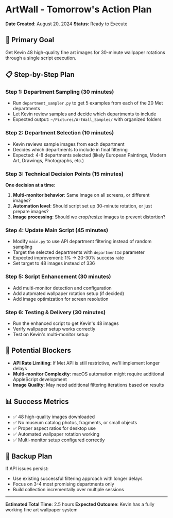 # ArtWall - Tomorrow's Action Plan

**Date Created**: August 20, 2024
**Status**: Ready to Execute

## 🎯 **Primary Goal**
Get Kevin 48 high-quality fine art images for 30-minute wallpaper rotations through a single script execution.

## 📋 **Step-by-Step Plan**

### **Step 1: Department Sampling (30 minutes)**
- Run `department_sampler.py` to get 5 examples from each of the 20 Met departments
- Let Kevin review samples and decide which departments to include
- Expected output: `~/Pictures/ArtWall_Samples/` with organized folders

### **Step 2: Department Selection (10 minutes)**
- Kevin reviews sample images from each department
- Decides which departments to include in final filtering
- Expected: 4-8 departments selected (likely European Paintings, Modern Art, Drawings, Photographs, etc.)

### **Step 3: Technical Decision Points (15 minutes)**
**One decision at a time:**
1. **Multi-monitor behavior**: Same image on all screens, or different images?
2. **Automation level**: Should script set up 30-minute rotation, or just prepare images?
3. **Image processing**: Should we crop/resize images to prevent distortion?

### **Step 4: Update Main Script (45 minutes)**
- Modify `main.py` to use API department filtering instead of random sampling
- Target the selected departments with `departmentId` parameter
- Expected improvement: 1% → 20-30% success rate
- Set target to 48 images instead of 336

### **Step 5: Script Enhancement (30 minutes)**
- Add multi-monitor detection and configuration
- Add automated wallpaper rotation setup (if decided)
- Add image optimization for screen resolution

### **Step 6: Testing & Delivery (30 minutes)**
- Run the enhanced script to get Kevin's 48 images
- Verify wallpaper setup works correctly
- Test on Kevin's multi-monitor setup

## 🚫 **Potential Blockers**
- **API Rate Limiting**: If Met API is still restrictive, we'll implement longer delays
- **Multi-monitor Complexity**: macOS automation might require additional AppleScript development
- **Image Quality**: May need additional filtering iterations based on results

## 📊 **Success Metrics**
- ✅ 48 high-quality images downloaded
- ✅ No museum catalog photos, fragments, or small objects
- ✅ Proper aspect ratios for desktop use
- ✅ Automated wallpaper rotation working
- ✅ Multi-monitor setup configured correctly

## 🔄 **Backup Plan**
If API issues persist:
- Use existing successful filtering approach with longer delays
- Focus on 3-4 most promising departments only
- Build collection incrementally over multiple sessions

---
**Estimated Total Time**: 2.5 hours
**Expected Outcome**: Kevin has a fully working fine art wallpaper system
